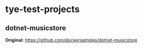 # tye-test-projects

## dotnet-musicstore
<b>Original:</b> https://github.com/dockersamples/dotnet-musicstore
